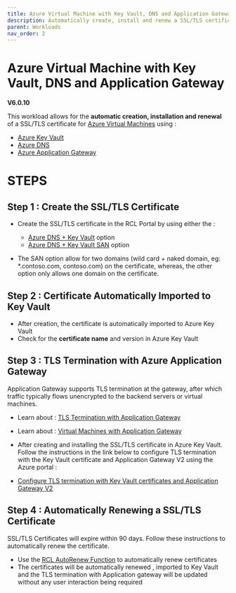 ```yaml
---
title: Azure Virtual Machine with Key Vault, DNS and Application Gateway
description: Automatically create, install and renew a SSL/TLS certificates in an Azure VM using Key Vault, DNS and Application Gateway
parent: Workloads
nav_order: 2
---
```


# Azure Virtual Machine with Key Vault, DNS and Application Gateway

**V6.0.10**

This workload allows for the **automatic creation, installation and renewal** of a SSL/TLS certificate for [Azure Virtual Machines](https://docs.microsoft.com/en-us/azure/virtual-machines/) using :

- [Azure Key Vault](https://docs.microsoft.com/en-us/azure/key-vault/certificates/about-certificates) 
- [Azure DNS](https://docs.microsoft.com/en-us/azure/dns/) 
- [Azure Application Gateway](https://docs.microsoft.com/en-us/azure/application-gateway/overview)

# STEPS

## Step 1 : Create the SSL/TLS Certificate

- Create the SSL/TLS certificate in the RCL Portal by using either the :
    - [Azure DNS + Key Vault](../portal/azure-keyvault.md) option
    - [Azure DNS + Key Vault SAN](../portal/azure-keyvault-san.md) option

- The SAN option allow for two domains (wild card + naked domain, eg: *.contoso.com, contoso.com) on the certificate, whereas, the other option only allows one domain on the certificate.

## Step 2 : Certificate Automatically Imported to Key Vault

- After creation, the certificate is automatically imported to Azure Key Vault
- Check for the **certificate name** and version in Azure Key Vault

## Step 3 : TLS Termination with Azure Application Gateway

Application Gateway supports TLS termination at the gateway, after which traffic typically flows unencrypted to the backend servers or virtual machines.

- Learn about : [TLS Termination with Application Gateway](https://docs.microsoft.com/en-us/azure/application-gateway/ssl-overview)
- Learn about : [Virtual Machines with Application Gateway](https://docs.microsoft.com/en-us/azure/application-gateway/quick-create-portal)
- After creating and installing the SSL/TLS certificate in Azure Key Vault. Follow the instructions in the link below to configure TLS termination with the Key Vault certificate and Application Gateway V2 using the Azure portal :

- [Configure TLS termination with Key Vault certificates and Application Gateway V2](https://docs.microsoft.com/en-us/azure/application-gateway/configure-key-vault-portal)

## Step 4 : Automatically Renewing a SSL/TLS Certificate

SSL/TLS Certificates will expire within 90 days. Follow these instructions to automatically renew the certificate.

- Use the [RCL AutoRenew Function](../autorenew/introduction.md) to automatically renew certificates
- The certificates will be automatically renewed , imported to Key Vault and the TLS termination with Application gateway will be updated without any user interaction being required


